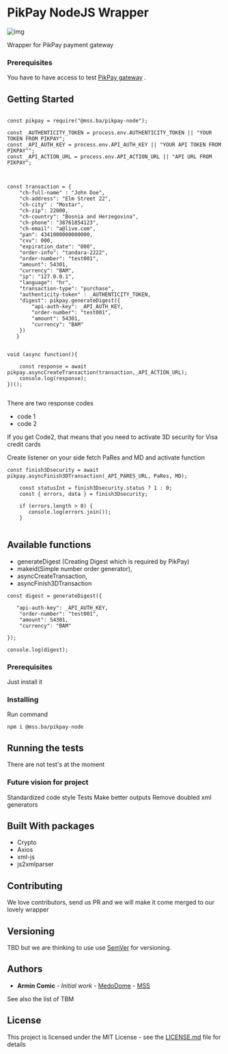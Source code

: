 # PikPay NodeJS Wrapper

![img](https://mss.ba/npm/banners/pikpay001.jpg)

Wrapper for PikPay payment gateway

### Prerequisites

You have to have access to test  [PikPay gateway](https://ipg.pikpay.ba/) .


## Getting Started

```

const pikpay = require("@mss.ba/pikpay-node");

const _AUTHENTICITY_TOKEN = process.env.AUTHENTICITY_TOKEN || "YOUR TOKEN FROM PIKPAY";
const _API_AUTH_KEY = process.env.API_AUTH_KEY || "YOUR API TOKEN FROM PIKPAY"";
const _API_ACTION_URL = process.env.API_ACTION_URL || "API URL FROM PIKPAY";



const transaction = {
    "ch-full-name" : "John Doe",
    "ch-address": "Elm Street 22",
    "ch-city" : "Mostar",
    "ch-zip": 22000,
    "ch-country": "Bosnia and Herzegovina",
    "ch-phone": "38761854123",
    "ch-email": "a@live.com",
    "pan": 4341000000000000,
    "cvv": 000,
    "expiration_date": "000",
    "order-info": "tandara-2222",
    "order-number": "test001",
    "amount": 54301,
    "currency": "BAM",
    "ip": "127.0.0.1",
    "language": "hr",
    "transaction-type": "purchase",
    "authenticity-token" : _AUTHENTICITY_TOKEN,
    "digest": pikpay.generateDigest({
        "api-auth-key": _API_AUTH_KEY,
        "order-number": "test001",
        "amount": 54301,
        "currency": "BAM"
    })
   }


void (async function(){ 

    const response = await pikpay.asyncCreateTransaction(transaction,_API_ACTION_URL);
    console.log(response);
})();


```
There are two response codes 

* code 1
* code 2

If you get Code2, that means that you need to activate 3D security for Visa credit cards

Create listener on your side fetch PaRes and MD and activate function

```
const finish3Dsecurity = await pikpay.asyncFinish3DTransaction(_API_PARES_URL, PaRes, MD);

	const statusInt = finish3Dsecurity.status ? 1 : 0;
    const { errors, data } = finish3Dsecurity;

    if (errors.length > 0) {
       console.log(errors.join());
    }


```

## Available functions

* generateDigest (Creating Digest which is required by PikPay)
* makeid(Simple number order generator),
* asyncCreateTransaction,
* asyncFinish3DTransaction

```
const digest = generateDigest({

   "api-auth-key": _API_AUTH_KEY,
    "order-number": "test001",
    "amount": 54301,
    "currency": "BAM"

});

console.log(digest);

```

### Prerequisites

Just install it

### Installing


Run command 

```
npm i @mss.ba/pikpay-node
```

## Running the tests

There are not test's at the moment

### Future vision for project

Standardized code style
Tests
Make better outputs
Remove doubled xml generators

## Built With packages

* Crypto
* Axios
* xml-js
* js2xmlparser

## Contributing

We love contributors, send us PR and we will make it come merged to our lovely wrapper

## Versioning

TBD but we are thinking to use use [SemVer](http://semver.org/) for versioning.

## Authors

* **Armin Comic** - *Initial work* - [MedoDome](https://github.com/MedoDome) - [MSS](https://www.mss.ba/)

See also the list of TBM

## License

This project is licensed under the MIT License - see the [LICENSE.md](LICENSE.md) file for details
